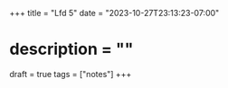 +++
title = "Lfd 5"
date = "2023-10-27T23:13:23-07:00"
# description = ""

draft = true
tags = ["notes"]
+++
